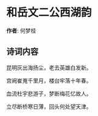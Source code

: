 # 和岳文二公西湖韵

**作者**: 何梦桂

## 诗词内容

昆明灰出海扬尘，老去英雄白发新。

宫阙崔嵬千里月，楼台牢落十年春。

血流杜宇悲游子，梦断梅花忆故人。

立尽断桥寒日薄，回头何处望天津。

